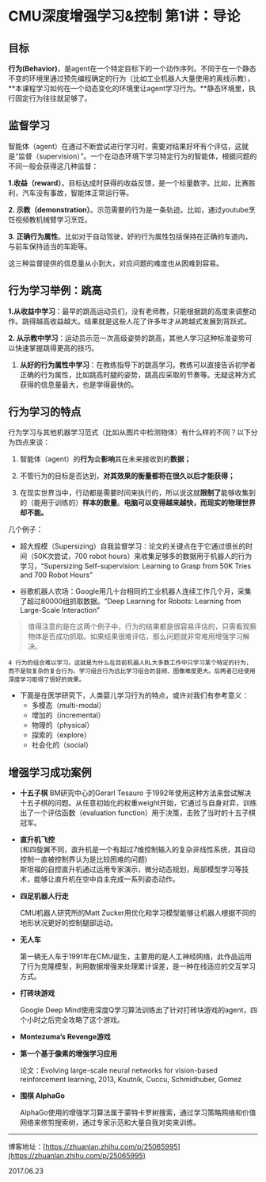 # CMU深度增强学习&控制 第1讲：导论

## 目标

**行为\(Behavior\)**，是agent在一个特定目标下的一个动作序列。不同于在一个静态不变的环境里通过预先编程确定的行为（比如工业机器人大量使用的离线示教），**本课程学习如何在一个动态变化的环境里让agent学习行为。**静态环境里，执行固定行为往往就足够了。

## 监督学习

智能体（agent）在通过不断尝试进行学习时，需要对结果好坏有个评估，这就是“监督（supervision）”。一个在动态环境下学习特定行为的智能体，根据问题的不同一般会获得这几种监督：

**1.收益（reward）**。目标达成时获得的收益反馈，是一个标量数字。比如，比赛胜利，汽车没有事故，智能体正常运行等。

**2. 示教（demonstration）**。示范需要的行为是一条轨迹。比如，通过youtube烹饪视频教机械臂学习烹饪。

**3. 正确行为属性**。比如对于自动驾驶，好的行为属性包括保持在正确的车道内，与前车保持适当的车距等。

这三种监督提供的信息量从小到大，对应问题的难度也从困难到容易。

## 行为学习举例：跳高

**1.从收益中学习**：最早的跳高运动员们，没有老师教，只能根据跳的高度来调整动作。跳得越高收益越大。结果就是这些人花了许多年才从跨越式发展到背跃式。

**2. 从示教中学习**：运动员示范一次高级姿势的跳高，其他人学习这种标准姿势可以快速掌握跳得更高的技巧。

1. **从好的行为属性中学习**：在教练指导下的跳高学习。教练可以直接告诉初学者正确的行为属性，比如跳高时腿的姿势，跳高应采取的节奏等。无疑这种方式获得的信息量最大，也是学得最快的。

## 行为学习的特点

行为学习与其他机器学习范式（比如从图片中检测物体）有什么样的不同？以下分为四点来谈：

1. 智能体（agent）的**行为**会**影响**其在未来接收到的**数据；**

2. 不管行为的目标是否达到，**对其效果的衡量都将在很久以后才能获得；**

3. 在现实世界当中，行动都是需要时间来执行的，所以说这就**限制了**能够收集到的（能用于训练的）**样本的数量**。**电脑可以变得越来越快，而现实的物理世界却不能。**

几个例子：

* 超大规模（Supersizing）自我监督学习：论文的关键点在于它通过很长的时间（50K次尝试，700 robot hours）来收集足够多的数据用于机器人的行为学习，“Supersizing Self-supervision: Learning to Grasp from 50K Tries and 700 Robot Hours”

* 谷歌机器人农场：Google用几十台相同的工业机器人连续工作几个月，采集了超过80000组抓取数据。“Deep Learning for Robots: Learning from Large-Scale Interaction”

> 值得注意的是在这两个例子中，行为的结果都是很容易评估的，只需看观察物体是否成功抓取。如果结果很难评估，那么问题就非常难用增强学习解决。

```
4 行为的组合难以学习。这就是为什么在目前机器人RL大多数工作中只学习某个特定的行为，而不是较复杂的复合行为。学习组合行为远比学习组合的音频、图像难度更大。后两者已经使用深度学习取得了很好的效果。
```

* 下面是在医学研究下，人类婴儿学习行为的特点，或许对我们有参考意义：
  * 多模态（multi-modal）
  * 增加的（incremental）
  * 物理的（physical）
  * 探索的（explore）
  * 社会化的（social）

## 增强学习成功案例

* **十五子棋**
  BM研究中心的Gerarl Tesauro 于1992年使用这种方法来尝试解决十五子棋的问题。从任意初始化的权重weight开始，它通过与自身对弈，训练出了一个评估函数（evaluation function）用于决策，击败了当时的十五子棋冠军。
* **直升机飞控**  
  \(和四旋翼不同，直升机是一个有超过7维控制输入的复杂非线性系统，其自动控制一直被控制界认为是比较困难的问题\)  
  斯坦福的自控直升机通过运用专家演示，微分动态规划，局部模型学习等技术，能够让直升机在空中自主完成一系列姿态动作。

* **四足机器人行走**

  CMU机器人研究所的Matt Zucker用优化和学习模型能够让机器人根据不同的地形状况更好的控制腿部运动。

* **无人车**

  第一辆无人车于1991年在CMU诞生，主要用的是人工神经网络，此作品运用了行为克隆模型，利用数据增强来处理累计误差，是一种在线适应的交互学习方式。

* **打砖块游戏**

  Google Deep Mind使用深度Q学习算法训练出了针对打砖块游戏的agent，四个小时之后完全攻略了这个游戏。

* **Montezuma’s Revenge游戏**

* **第一个基于像素的增强学习应用**

  论文：Evolving large-scale neural networks for vision-based reinforcement learning, 2013, Koutník, Cuccu, Schmidhuber, Gomez

* **围棋 AlphaGo**

  AlphaGo使用的增强学习算法属于蒙特卡罗树搜索，通过学习策略网络和价值网络来修剪搜索树，通过专家示范和大量自我对奕来训练。

---

博客地址：[https://zhuanlan.zhihu.com/p/25065995](https://zhuanlan.zhihu.com/p/25065995)

2017.06.23

